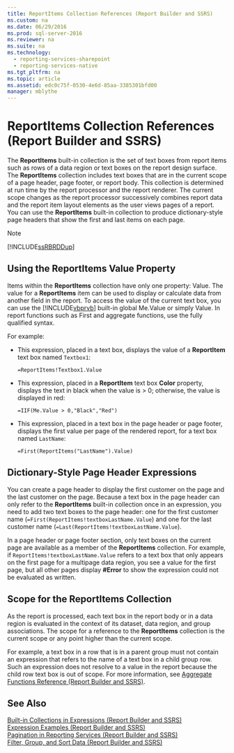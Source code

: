 ```yaml
---
title: ReportItems Collection References (Report Builder and SSRS)
ms.custom: na
ms.date: 06/29/2016
ms.prod: sql-server-2016
ms.reviewer: na
ms.suite: na
ms.technology: 
  - reporting-services-sharepoint
  - reporting-services-native
ms.tgt_pltfrm: na
ms.topic: article
ms.assetid: edc0c75f-0530-4e6d-85aa-3385301bfd00
manager: mblythe
---
```

# ReportItems Collection References (Report Builder and SSRS)
The **ReportItems** built-in collection is the set of text boxes from report items such as rows of a data region or text boxes on the report design surface. The **ReportItems** collection includes text boxes that are in the current scope of a page header, page footer, or report body. This collection is determined at run time by the report processor and the report renderer. The current scope changes as the report processor successively combines report data and the report item layout elements as the user views pages of a report. You can use the **ReportItems** built-in collection to produce dictionary-style page headers that show the first and last items on each page.  
  
> [!NOTE]  
>  [!INCLUDE[ssRBRDDup](../../Topics/TopicNameContainA/includes/ssRBRDDup_md.md)]  
  
## Using the ReportItems Value Property  
 Items within the **ReportItems** collection have only one property: Value. The value for a **ReportItems** item can be used to display or calculate data from another field in the report. To access the value of the current text box, you can use the [!INCLUDE[vbprvb](../../Topics/TopicNameContainA/includes/vbprvb_md.md)] built-in global Me.Value or simply Value. In report functions such as First and aggregate functions, use the fully qualified syntax.  
  
 For example:  
  
-   This expression, placed in a text box, displays the value of a **ReportItem** text box named `Textbox1`:  
  
     `=ReportItems!Textbox1.Value`  
  
-   This expression, placed in a **ReportItem** text box **Color** property, displays the text in black when the value is > 0; otherwise, the value is displayed in red:  
  
     `=IIF(Me.Value > 0,"Black","Red")`  
  
-   This expression, placed in a text box in the page header or page footer, displays the first value per page of the rendered report, for a text box named `LastName`:  
  
     `=First(ReportItems("LastName").Value)`  
  
## Dictionary-Style Page Header Expressions  
 You can create a page header to display the first customer on the page and the last customer on the page. Because a text box in the page header can only refer to the **ReportItems** built-in collection once in an expression, you need to add two text boxes to the page header: one for the first customer name (`=First(ReportItems!textboxLastName.Value`) and one for the last customer name (`=Last(ReportItems!textboxLastName.Value`).  
  
 In a page header or page footer section, only text boxes on the current page are available as a member of the **ReportItems** collection. For example, if `ReportItems!textboxLastName.Value` refers to a text box that only appears on the first page for a multipage data region, you see a value for the first page, but all other pages display **#Error** to show the expression could not be evaluated as written.  
  
## Scope for the ReportItems Collection  
 As the report is processed, each text box in the report body or in a data region is evaluated in the context of its dataset, data region, and group associations. The scope for a reference to the **ReportItems** collection is the current scope or any point higher than the current scope.  
  
 For example, a text box in a row that is in a parent group must not contain an expression that refers to the name of a text box in a child group row. Such an expression does not resolve to a value in the report because the child row text box is out of scope. For more information, see [Aggregate Functions Reference (Report Builder and SSRS)](../../Topics/TopicNameNotContainA/Aggregate-Functions-Reference--Report-Builder-and-SSRS-.md).  
  
## See Also  
 [Built-in Collections in Expressions (Report Builder and SSRS)](../../Topics/TopicNameNotContainA/Built-in-Collections-in-Expressions--Report-Builder-and-SSRS-.md)   
 [Expression Examples (Report Builder and SSRS)](../../Topics/TopicNameNotContainA/Expression-Examples--Report-Builder-and-SSRS-.md)   
 [Pagination in Reporting Services (Report Builder  and SSRS)](../../Topics/TopicNameNotContainA/Pagination-in-Reporting-Services--Report-Builder--and-SSRS-.md)   
 [Filter, Group, and Sort Data (Report Builder and SSRS)](../../Topics/TopicNameNotContainA/Filter--Group--and-Sort-Data--Report-Builder-and-SSRS-.md)